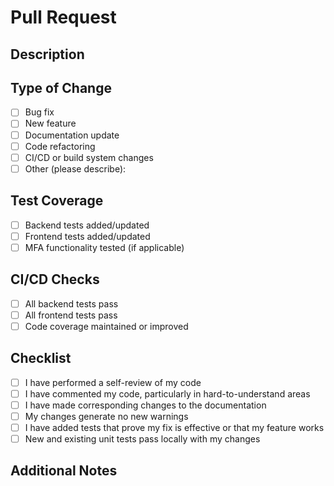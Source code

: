 # Pull Request

## Description
<!-- Provide a brief description of the changes in this PR -->

## Type of Change
- [ ] Bug fix
- [ ] New feature
- [ ] Documentation update
- [ ] Code refactoring
- [ ] CI/CD or build system changes
- [ ] Other (please describe):

## Test Coverage
- [ ] Backend tests added/updated
- [ ] Frontend tests added/updated
- [ ] MFA functionality tested (if applicable)

## CI/CD Checks
- [ ] All backend tests pass
- [ ] All frontend tests pass
- [ ] Code coverage maintained or improved

## Checklist
- [ ] I have performed a self-review of my code
- [ ] I have commented my code, particularly in hard-to-understand areas
- [ ] I have made corresponding changes to the documentation
- [ ] My changes generate no new warnings
- [ ] I have added tests that prove my fix is effective or that my feature works
- [ ] New and existing unit tests pass locally with my changes

## Additional Notes
<!-- Any additional information that might be helpful for reviewers -->
